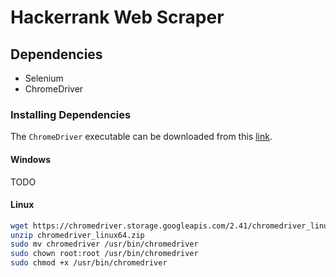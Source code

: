 # Hackerrank Web Scraper

## Dependencies

* Selenium
* ChromeDriver

### Installing Dependencies

The `ChromeDriver` executable can be downloaded from this [link](https://chromedriver.storage.googleapis.com/index.html?path=2.41/).

#### Windows

TODO

#### Linux



```bash
wget https://chromedriver.storage.googleapis.com/2.41/chromedriver_linux64.zip
unzip chromedriver_linux64.zip
sudo mv chromedriver /usr/bin/chromedriver
sudo chown root:root /usr/bin/chromedriver
sudo chmod +x /usr/bin/chromedriver
```


